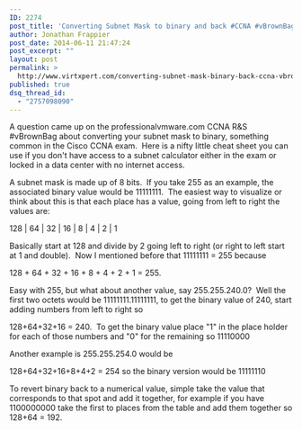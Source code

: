 ```yaml
---
ID: 2274
post_title: 'Converting Subnet Mask to binary and back #CCNA #vBrownBag'
author: Jonathan Frappier
post_date: 2014-06-11 21:47:24
post_excerpt: ""
layout: post
permalink: >
  http://www.virtxpert.com/converting-subnet-mask-binary-back-ccna-vbrownbag/
published: true
dsq_thread_id:
  - "2757098090"
---
```

A question came up on the professionalvmware.com CCNA R&amp;S #vBrownBag about converting your subnet mask to binary, something common in the Cisco CCNA exam.  Here is a nifty little cheat sheet you can use if you don't have access to a subnet calculator either in the exam or locked in a data center with no internet access.

A subnet mask is made up of 8 bits.  If you take 255 as an example, the associated binary value would be 11111111.  The easiest way to visualize or think about this is that each place has a value, going from left to right the values are:

128 | 64 | 32 | 16 | 8 | 4 | 2 | 1

Basically start at 128 and divide by 2 going left to right (or right to left start at 1 and double).  Now I mentioned before that 11111111 = 255 because

128 + 64 + 32 + 16 + 8 + 4 + 2 + 1 = 255.

Easy with 255, but what about another value, say 255.255.240.0?  Well the first two octets would be 11111111.11111111, to get the binary value of 240, start adding numbers from left to right so

128+64+32+16 = 240.  To get the binary value place "1" in the place holder for each of those numbers and "0" for the remaining so 11110000

Another example is 255.255.254.0 would be

128+64+32+16+8+4+2 = 254 so the binary version would be 11111110

To revert binary back to a numerical value, simple take the value that corresponds to that spot and add it together, for example if you have 1100000000 take the first to places from the table and add them together so 128+64 = 192.